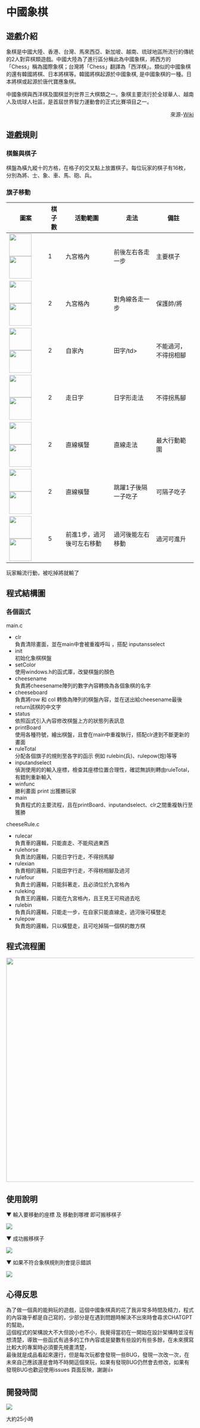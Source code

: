 <h1>中國象棋</h1>
<h2>遊戲介紹</h2>
<p>象棋是中國大陸、香港、台灣、馬來西亞、新加坡、越南、琉球地區所流行的傳統的2人對弈棋類遊戲。中國大陸為了進行區分稱此為中國象棋，將西方的「Chess」稱為國際象棋；台灣將「Chess」翻譯為「西洋棋」。類似的中國象棋的還有韓國將棋、日本將棋等。韓國將棋起源於中國象棋, 是中國象棋的一種。日本將棋或起源於唐代寶應象棋。

中國象棋與西洋棋及圍棋並列世界三大棋類之一。象棋主要流行於全球華人、越南人及琉球人社區，是首屆世界智力運動會的正式比賽項目之一。</p>
<div align="right" >來源-<a href="https://zh.wikipedia.org/zh-tw/%E8%B1%A1%E6%A3%8B">Wiki</a></div>
<h2>遊戲規則</h2>
<h3>棋盤與棋子</h3>
<p>棋盤為橫九縱十的方格，在格子的交叉點上放置棋子。每位玩家的棋子有16枚，分別為將、士、象、車、馬、砲、兵。</p>
<h3>旗子移動</h3>
<table>
  <thead>
    <tr>
      <th>圖案</th>
      <th>棋子數</th>
      <th>活動範圍</th>
      <th>走法</th>
      <th>備註</th>
    </tr>
  </thead>
  <tbody>
    <tr>
      <td><img width=60px height= 60px src="https://upload.wikimedia.org/wikipedia/commons/6/69/Xiangqi_gd1.svg"><img width=60px height= 60px src="https://upload.wikimedia.org/wikipedia/commons/5/50/Xiangqi_gl1.svg"></td>
      <td>1</td>
      <td>九宮格內</td>
      <td>前後左右各走一步</td>
      <td>主要棋子</td>
    </tr>
    <tr>
      <td><img width=60px height= 60px src="https://upload.wikimedia.org/wikipedia/commons/f/f5/Xiangqi_ad1.svg"><img width=60px height= 60px src="https://upload.wikimedia.org/wikipedia/commons/e/ed/Xiangqi_al1.svg"></td>
      <td>2</td>
      <td>九宮格內</td>
      <td>對角線各走一步</td>
      <td>保護帥/將</td>
    </tr>
    <tr>
      <td><img width=60px height= 60px src="https://upload.wikimedia.org/wikipedia/commons/1/1a/Xiangqi_ed1.svg"><img width=60px height= 60px src="https://upload.wikimedia.org/wikipedia/commons/7/77/Xiangqi_el1.svg"></td>
      <td>2</td>
      <td>自家內</td>
      <td>田字/td>
      <td>不能過河，不得拐相腳</td>
    </tr>
    <tr>
      <td><img width=60px height= 60px src="https://upload.wikimedia.org/wikipedia/commons/9/9d/Xiangqi_hd1.svg"><img width=60px height= 60px src="https://upload.wikimedia.org/wikipedia/commons/0/04/Xiangqi_hl1.svg"></td>
      <td>2</td>
      <td>走日字</td>
      <td>日字形走法</td>
      <td>不得拐馬腳</td>
    </tr>
    <tr>
      <td><img width=60px height= 60px src="https://upload.wikimedia.org/wikipedia/commons/f/f7/Xiangqi_rd1.svg"><img width=60px height= 60px src="https://upload.wikimedia.org/wikipedia/commons/2/2e/Xiangqi_rl1.svg"></td>
      <td>2</td>
      <td>直線橫豎</td>
      <td>直線走法</td>
      <td>最大行動範圍</td>
    </tr>
    <tr>
      <td><img width=60px height= 60px src="https://upload.wikimedia.org/wikipedia/commons/4/43/Xiangqi_cd1.svg"><img width=60px height= 60px src="https://upload.wikimedia.org/wikipedia/commons/1/1f/Xiangqi_cl1.svg"></td>
      <td>2</td>
      <td>直線橫豎</td>
      <td>跳躍1子後隔一子吃子</td>
      <td>可隔子吃子</td>
    </tr>
    <tr>
      <td><img width=60px height= 60px src="https://upload.wikimedia.org/wikipedia/commons/0/03/Xiangqi_sd1.svg"><img width=60px height= 60px src="https://upload.wikimedia.org/wikipedia/commons/0/0f/Xiangqi_sl1.svg"></td>
      <td>5</td>
      <td>前進1步，過河後可左右移動</td>
      <td>過河後能左右移動</td>
      <td>過河可進升</td>
    </tr>
  </tbody>
</table>
</tablet>
<p>玩家輪流行動，被吃掉將就輸了</p>
<h2>程式結構圖</h2>
<h3>各個函式</h3>
<p>main.c</p>
<ul>
  <li>clr<br>負責清除畫面，並在main中會被重複呼叫 ，搭配 inputansselect</li> 
  <li>init<br>初始化象棋棋盤</li>
  <li>setColor<br>使用windows.h的函式庫，改變棋盤的顏色</li>
  <li>cheesename<br>負責將cheesename陣列的數字內容轉換為各個象棋的名字</li>
  <li>cheeseboard<br>負責將row 和 col 轉換為陣列的棋盤內容，並在送出給cheesename最後return該棋的中文字</li>
  <li>status<br>依照函式引入內容修改棋盤上方的狀態列表訊息</li>
  <li>printBoard<br>使用各種符號，繪出棋盤，且會在main中重複執行，搭配clr達到不斷更新的畫面</li>
  <li>ruleTotal<br>分配各個旗子的規則至各字的函示 例如 rulebin(兵)、rulepow(炮)等等</li>
  <li>inputandselect<br>偵測使用的的輸入座標，檢查其座標位置合理性，確認無誤則轉由ruleTotal，有錯則重新輸入</li>
  <li>winfunc<br>勝利畫面 print 出獲勝玩家 </li>
  <li>main <br>負責程式的主要流程，且在printBoard、inputandselect、clr之間重複執行至獲勝</li>
</ul>
<p>cheeseRule.c</p>
<ul>
  <li>rulecar<br>負責車的邏輯，只能直走、不能飛過東西</li> 
  <li>rulehorse<br>負責法的邏輯，只能日字行走，不得拐馬腳</li>
  <li>rulexian<br>負責相的邏輯，只能田字行走，不得柺相腳及過河</li>
  <li>rulefour<br>負責士的邏輯，只能斜著走，且必須位於九宮格內</li>
  <li>ruleking<br>負責王的邏輯，只能在九宮格內，且王見王可飛過去吃</li>
  <li>rulebin<br>負責兵的邏輯，只能走一步，在自家只能直線走，過河後可橫豎走</li>
  <li>rulepow<br>負責炮的邏輯，只以橫豎走，且可吃掉隔一個棋的敵方棋</li>
</ul>
<h2>程式流程圖</h2>
<img width=600rem src="https://github.com/Ankerrrr/AnkeCC/blob/master/AnkeCC/Untitled%20Diagram.svg">
<h2>使用說明</h2>
<p>▼ 輸入要移動的座標 及 移動到哪裡 即可搬移棋子</p>
<img src="https://github.com/Ankerrrr/AnkeCC/assets/80147818/3c1af165-1d7b-4198-8117-5845414d0162">
<p>▼ 成功搬移棋子</p>
<img src="https://github.com/Ankerrrr/AnkeCC/assets/80147818/d8cee186-45e6-43f4-817d-f5050066905f">
<p>▼ 如果不符合象棋規則則會提示錯誤</p>
<img src="https://github.com/Ankerrrr/AnkeCC/assets/80147818/0c92117c-8bed-4f57-bebe-0117fa4c0772">
<h2>心得反思</h2>
<p>為了做一個真的能夠玩的遊戲，這個中國象棋真的花了我非常多時間及精力，程式的內容幾乎都是自己寫的，少部分是在遇到問題時解決不出來時會尋求CHATGPT的幫助，<br>
  這個程式的架構說大不大但說小也不小，我覺得當初在一開始在設計架構時並沒有想清楚，導致一些函式有過多的工作內容或是變數有些設的有些多餘，在未來撰寫比較大的專案時必須要先規畫清楚，<br>
  最後就是成品看起來還行，但是每次玩都會發現一些BUG，發現一次改一次，在未來自己應該還是會時不時開這個來玩，如果有發現BUG仍然會去修改，如果有發現BUG也歡迎使用issues 頁面反映，謝謝👍</p>
<h2>開發時間</h2>
<img src="https://github.com/Ankerrrr/AnkeCC/assets/80147818/bb0003bd-405c-4a32-a112-cad07b517c5d">
<p>大約25小時</p>




